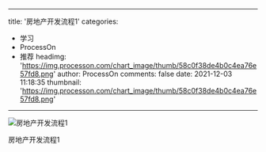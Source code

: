 
---
title: '房地产开发流程1'
categories: 
 - 学习
 - ProcessOn
 - 推荐
headimg: 'https://img.processon.com/chart_image/thumb/58c0f38de4b0c4ea76e57fd8.png'
author: ProcessOn
comments: false
date: 2021-12-03 11:18:35
thumbnail: 'https://img.processon.com/chart_image/thumb/58c0f38de4b0c4ea76e57fd8.png'
---

<div>   
<img class="thumb" alt="房地产开发流程1" src="https://img.processon.com/chart_image/thumb/58c0f38de4b0c4ea76e57fd8.png" referrerpolicy="no-referrer">
<p>房地产开发流程1</p>  
</div>
            